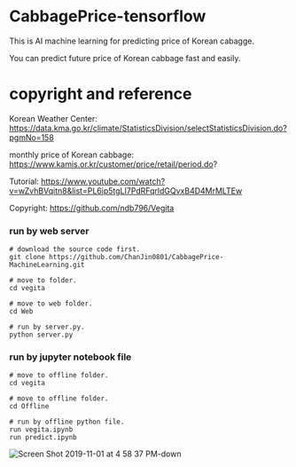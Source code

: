 # CabbagePrice-tensorflow
This is AI machine learning for predicting price of Korean cabagge.

You can predict future price of Korean cabbage fast and easily.

# copyright and reference
Korean Weather Center: https://data.kma.go.kr/climate/StatisticsDivision/selectStatisticsDivision.do?pgmNo=158

monthly price of Korean cabbage: https://www.kamis.or.kr/customer/price/retail/period.do?

Tutorial: https://www.youtube.com/watch?v=wZvhBVqitn8&list=PL6ip5tgLI7PdRFqrldGQvxB4D4MrMLTEw

Copyright: https://github.com/ndb796/Vegita

### run by web server
```
# download the source code first.
git clone https://github.com/ChanJin0801/CabbagePrice-MachineLearning.git

# move to folder.
cd vegita

# move to web folder.
cd Web

# run by server.py.
python server.py
```

### run by jupyter notebook file
```
# move to offline folder.
cd vegita

# move to offline folder.
cd Offline

# run by offline python file.
run vegita.ipynb
run predict.ipynb
```

![Screen Shot 2019-11-01 at 4 58 37 PM-down](https://user-images.githubusercontent.com/40285946/68010836-ff655300-fcc8-11e9-8e3e-62386cab4210.png)

